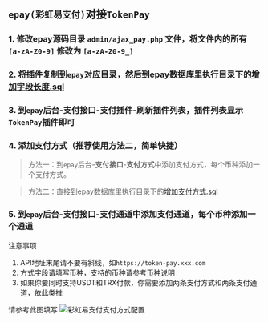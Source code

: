 ## `epay(彩虹易支付)`对接`TokenPay`
### 1. 修改epay源码目录 `admin/ajax_pay.php` 文件，将文件内的所有 `[a-zA-Z0-9]` 修改为 `[a-zA-Z0-9_]`
### 2. 将插件复制到`epay`对应目录，然后到epay数据库里执行目录下的[增加字段长度.sql](增加字段长度.sql)
### 3. 到`epay`后台-**支付接口**-**支付插件**-**刷新插件列表**，插件列表显示`TokenPay`插件即可
### 4. 添加支付方式（推荐使用方法二，简单快捷）
> 方法一：到`epay`后台-**支付接口**-**支付方式**中添加支付方式，每个币种添加一个支付方式。 

> 方法二：直接到epay数据库里执行目录下的[增加支付方式.sql](增加支付方式.sql)

### 5. 到`epay`后台-**支付接口**-**支付通道**中添加支付通道，每个币种添加一个通道
注意事项
1. API地址末尾请不要有斜线，如`https://token-pay.xxx.com`  
2. 方式字段请填写币种，支持的币种请参考[币种说明](../../Wiki/Currency.md) 
3. 如果你要同时支持USDT和TRX付款，你需要添加两条支付方式和两条支付通道，依此类推

请参考此图填写
<img src="../../Wiki/imgs/epay-payment.png" alt="彩虹易支付支付方式配置"/>